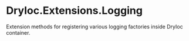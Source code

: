 # DryIoc.Extensions.Logging
Extension methods for registering various logging factories inside DryIoc container.
